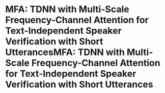# MFA: TDNN with Multi-Scale Frequency-Channel Attention for Text-Independent Speaker Verification with Short UtterancesMFA: TDNN with Multi-Scale Frequency-Channel Attention for Text-Independent Speaker Verification with Short Utterances
